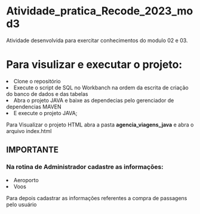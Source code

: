 # Atividade_pratica_Recode_2023_mod3
Atividade desenvolvida para exercitar conhecimentos do modulo 02 e 03.

# Para visulizar e executar o projeto:
  <li>Clone o repositório</li>
  <li>Execute o script de SQL no Workbanch na ordem da escrita de criação do banco de dados e das tabelas</li>
 <li>Abra o projeto JAVA e baixe as dependecias pelo gerenciador de dependencias MAVEN</li> 
 <li>E execute o projeto JAVA;</li> 
<p>Para Visualizar o projeto HTML abra a pasta <B>agencia_viagens_java</B> e abra o arquivo index.html </p>

 ## IMPORTANTE
 ### Na rotina de Administrador cadastre as informações: 
 <li>Aeroporto</li>
 <li>Voos</li>
<p>Para depois cadastrar as informações referentes a compra de passagens pelo usuário </p>
 
